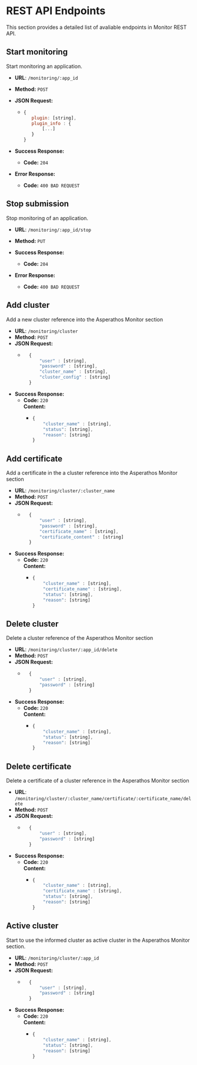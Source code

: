 #  REST API Endpoints
This section provides a detailed list of avaliable endpoints in Monitor REST API.

## Start monitoring
  Start monitoring an application.

* **URL**: `/monitoring/:app_id`
* **Method:** `POST`

* **JSON Request:**
	* ```javascript
	  {
	     plugin: [string],
	     plugin_info : {
	         [...]
	     }
	  }
	  ```
* **Success Response:**
  * **Code:** `204` <br />
		
* **Error Response:**
  * **Code:** `400 BAD REQUEST` <br />

## Stop submission
  Stop monitoring of an application.

* **URL**: `/monitoring/:app_id/stop`
* **Method:** `PUT`

* **Success Response:**
  * **Code:** `204` <br />
		
* **Error Response:**
  * **Code:** `400 BAD REQUEST` <br />

## Add cluster
  Add a new cluster reference into the Asperathos Monitor section

* **URL**: `/monitoring/cluster`
* **Method:** `POST`
* **JSON Request:**
	* ```javascript
		{
			"user" : [string],
			"password" : [string],
			"cluster_name" : [string],
			"cluster_config" : [string]
		}
* **Success Response:**
  * **Code:** `220` <br /> **Content:** 
	  * ```javascript
	    {
			"cluster_name" : [string],
			"status": [string],
			"reason": [string]
	    }
		```

## Add certificate
  Add a certificate in the a cluster reference into the Asperathos Monitor section

* **URL**: `/monitoring/cluster/:cluster_name`
* **Method:** `POST`
* **JSON Request:**
	* ```javascript
		{
			"user" : [string],
			"password" : [string],
			"certificate_name" : [string],
			"certificate_content" : [string]
		}
* **Success Response:**
  * **Code:** `220` <br /> **Content:** 
	  * ```javascript
	    {
			"cluster_name" : [string],
			"certificate_name" : [string],
			"status": [string],
			"reason": [string]
	    }
		```

## Delete cluster
  Delete a cluster reference of the Asperathos Monitor section

* **URL**: `/monitoring/cluster/:app_id/delete`
* **Method:** `POST`
* **JSON Request:**
	* ```javascript
		{
			"user" : [string],
			"password" : [string]
		}
* **Success Response:**
  * **Code:** `220` <br /> **Content:** 
	  * ```javascript
	    {
			"cluster_name" : [string],
			"status": [string],
			"reason": [string]
	    }
		```

## Delete certificate
  Delete a certificate of a cluster reference in the Asperathos Monitor section

* **URL**: `/monitoring/cluster/:cluster_name/certificate/:certificate_name/delete`
* **Method:** `POST`
* **JSON Request:**
	* ```javascript
		{
			"user" : [string],
			"password" : [string]
		}
* **Success Response:**
  * **Code:** `220` <br /> **Content:** 
	  * ```javascript
	    {
			"cluster_name" : [string],
			"certificate_name" : [string],
			"status": [string],
			"reason": [string]
	    }
		```

## Active cluster
  Start to use the informed cluster as active cluster in the Asperathos Monitor section.

* **URL**: `/monitoring/cluster/:app_id`
* **Method:** `POST`
* **JSON Request:**
	* ```javascript
		{
			"user" : [string],
			"password" : [string]
		}
* **Success Response:**
  * **Code:** `220` <br /> **Content:** 
	  * ```javascript
	    {
			"cluster_name" : [string],
			"status": [string],
			"reason": [string]
	    }
		```